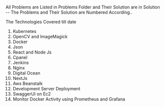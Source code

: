 All Problems are Listed in Problems Folder and Their Solution are in Solution
 -- The Problems and Their Solution are Numbered According..

The Technologies Covered till date
1. Kubernetes
2. OpenCV and ImageMagick
3. Docker
4. Json
5. React and Node Js
6. Cpanel
7. Jenkins
8. Nginx
9. Digital Ocean
10. NextJs
11. Aws Beanstalk
12. Development Server Deployment
13. SwaggerUI on Ec2
14. Monitor Docker Activity using Prometheus and Grafana

